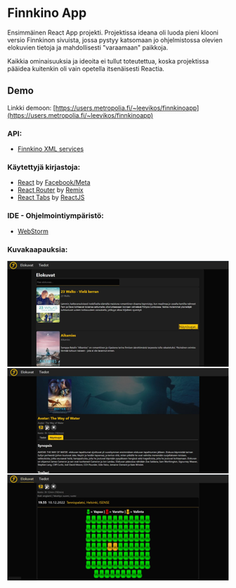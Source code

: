 # Finnkino App
Ensimmäinen React App projekti. Projektissa ideana oli luoda pieni klooni versio Finnkinon sivuista, jossa pystyy katsomaan jo ohjelmistossa olevien elokuvien tietoja ja mahdollisesti "varaamaan" paikkoja.

Kaikkia ominaisuuksia ja ideoita ei tullut toteutettua, koska projektissa pääidea kuitenkin oli vain opetella itsenäisesti Reactia.

## Demo
Linkki demoon: [https://users.metropolia.fi/~leevikos/finnkinoapp](https://users.metropolia.fi/~leevikos/finnkinoapp)

### API:
- [Finnkino XML services](https://www.finnkino.fi/xml/)

### Käytettyjä kirjastoja:
- [React](https://github.com/facebook/react) by [Facebook/Meta](https://github.com/facebook)
- [React Router](https://github.com/remix-run/react-router) by [Remix](https://github.com/remix-run)
- [React Tabs](https://github.com/reactjs/react-tabs) by [ReactJS](https://github.com/reactjs)

### IDE - Ohjelmointiympäristö:
- [WebStorm](https://www.jetbrains.com/webstorm/)

### Kuvakaapauksia:
<img src="screenshots/screenshot_001.jpg" width="768" alt="Etusivu/Elokuvat" title="Elokuvat">
<img src="screenshots/screenshot_002.jpg" width="768" alt="Elokuvan sivu ja kuvaus" title="Elokuvan sivu">
<img src="screenshots/screenshot_003.jpg" width="768" alt="Paikkojen varaus sivu" title="Paikkojen varaus">
